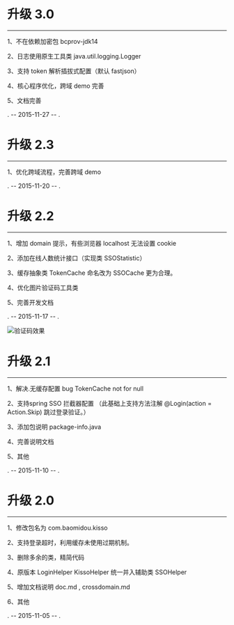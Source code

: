# 升级 3.0
---------------------------------------------------------
1、不在依赖加密包 bcprov-jdk14

2、日志使用原生工具类 java.util.logging.Logger

3、支持 token 解析插拔式配置（默认 fastjson）

4、核心程序优化，跨域 demo 完善

5、文档完善

. --   2015-11-27   -- .


# 升级 2.3
---------------------------------------------------------
1、优化跨域流程，完善跨域 demo

. --   2015-11-20   -- .


# 升级 2.2
---------------------------------------------------------
1、增加 domain 提示，有些浏览器 localhost 无法设置 cookie

2、添加在线人数统计接口（实现类 SSOStatistic）

3、缓存抽象类 TokenCache 命名改为 SSOCache 更为合理。

4、优化图片验证码工具类

5、完善开发文档

. --   2015-11-17   -- .

![验证码效果](http://git.oschina.net/uploads/images/2015/1117/161756_d79656aa_12260.png "在这里输入图片标题")


# 升级 2.1
---------------------------------------------------------
1、解决.无缓存配置 bug TokenCache not for null

2、支持spring SSO 拦截器配置 （此基础上支持方法注解  @Login(action = Action.Skip) 跳过登录验证。）

3、添加包说明 package-info.java

4、完善说明文档

5、其他

. --   2015-11-10   -- .


# 升级 2.0
---------------------------------------------------------
1、修改包名为  com.baomidou.kisso

2、支持登录超时，利用缓存未使用过期机制。

3、删除多余的类，精简代码

4、原版本   LoginHelper  KissoHelper 统一并入辅助类  SSOHelper

5、增加文档说明 doc.md , crossdomain.md

6、其他

. --   2015-11-05   -- .